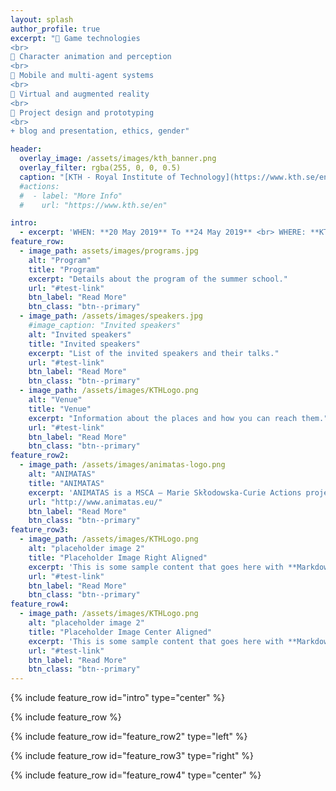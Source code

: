 ```yaml
---
layout: splash
author_profile: true
excerpt: " Game technologies
<br>
 Character animation and perception
<br>
 Mobile and multi-agent systems
<br>
 Virtual and augmented reality
<br>
 Project design and prototyping
<br>
+ blog and presentation, ethics, gender"

header:
  overlay_image: /assets/images/kth_banner.png
  overlay_filter: rgba(255, 0, 0, 0.5)
  caption: "[KTH - Royal Institute of Technology](https://www.kth.se/en){:target='_blank'}"
  #actions:
  #  - label: "More Info"
  #    url: "https://www.kth.se/en"

intro: 
  - excerpt: 'WHEN: **20 May 2019** To **24 May 2019** <br> WHERE: **KTH - Royal Institute of Technology, Stockholm, Sweden**'
feature_row:
  - image_path: assets/images/programs.jpg
    alt: "Program"
    title: "Program"
    excerpt: "Details about the program of the summer school."
    url: "#test-link"
    btn_label: "Read More"
    btn_class: "btn--primary"
  - image_path: /assets/images/speakers.jpg
    #image_caption: "Invited speakers"
    alt: "Invited speakers"
    title: "Invited speakers"
    excerpt: "List of the invited speakers and their talks."
    url: "#test-link"
    btn_label: "Read More"
    btn_class: "btn--primary"
  - image_path: /assets/images/KTHLogo.png
    alt: "Venue"
    title: "Venue"
    excerpt: "Information about the places and how you can reach them."
    url: "#test-link"
    btn_label: "Read More"
    btn_class: "btn--primary"
feature_row2:
  - image_path: /assets/images/animatas-logo.png
    alt: "ANIMATAS"
    title: "ANIMATAS"
    excerpt: 'ANIMATAS is a MSCA – Marie Skłodowska-Curie Actions project that aims to give researchers the necessary skills and international experience for a successful career either in the public or the private sector. The project is an Innovative Training Network (MSCA ITN) implemented by a partnership high profile universities, research institutions and industrial research partners that are located in 8 different countries.'
    url: "http://www.animatas.eu/"
    btn_label: "Read More"
    btn_class: "btn--primary"
feature_row3:
  - image_path: /assets/images/KTHLogo.png
    alt: "placeholder image 2"
    title: "Placeholder Image Right Aligned"
    excerpt: 'This is some sample content that goes here with **Markdown** formatting. Right aligned with `type="right"`'
    url: "#test-link"
    btn_label: "Read More"
    btn_class: "btn--primary"
feature_row4:
  - image_path: /assets/images/KTHLogo.png
    alt: "placeholder image 2"
    title: "Placeholder Image Center Aligned"
    excerpt: 'This is some sample content that goes here with **Markdown** formatting. Centered with `type="center"`'
    url: "#test-link"
    btn_label: "Read More"
    btn_class: "btn--primary"
---
```


{% include feature_row id="intro" type="center" %}

{% include feature_row %}

{% include feature_row id="feature_row2" type="left" %}

{% include feature_row id="feature_row3" type="right" %}

{% include feature_row id="feature_row4" type="center" %}
